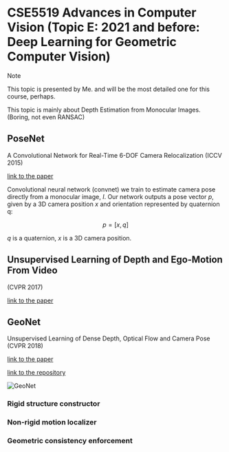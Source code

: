 # CSE5519 Advances in Computer Vision (Topic E: 2021 and before: Deep Learning for Geometric Computer Vision)

> [!NOTE]
>
> This topic is presented by Me. and will be the most detailed one for this course, perhaps.

This topic is mainly about Depth Estimation from Monocular Images. (Boring, not even RANSAC)

## PoseNet

A Convolutional Network for Real-Time 6-DOF Camera Relocalization (ICCV 2015)

[link to the paper](https://arxiv.org/pdf/1505.07427)

Convolutional neural network (convnet) we train to estimate camera pose directly
from a monocular image, $I$. Our network outputs a pose
vector $p$, given by a 3D camera position $x$ and orientation
represented by quaternion q:

$$
p = [x, q]
$$

$q$ is a quaternion, $x$ is a 3D camera position.

## Unsupervised Learning of Depth and Ego-Motion From Video

(CVPR 2017)

[link to the paper](https://openaccess.thecvf.com/content_cvpr_2017/papers/Zhou_Unsupervised_Learning_of_CVPR_2017_paper.pdf)

## GeoNet

Unsupervised Learning of Dense Depth, Optical Flow and Camera Pose (CVPR 2018)

[link to the paper](https://openaccess.thecvf.com/content_cvpr_2018/papers/Yin_GeoNet_Unsupervised_Learning_CVPR_2018_paper.pdf)

[link to the repository](https://github.com/yzcjtr/GeoNet)

![GeoNet](https://notenextra.trance-0.com/CSE5519/GeoNet.jpg)

### Rigid structure constructor

### Non-rigid motion localizer

### Geometric consistency enforcement
